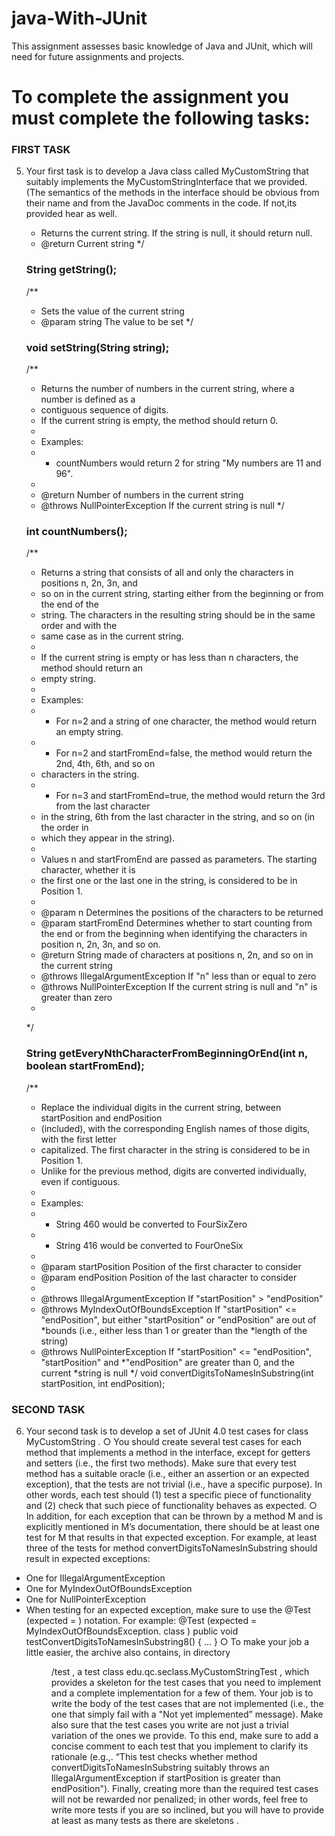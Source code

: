 # java-With-JUnit #
This assignment assesses basic knowledge of Java and JUnit, which will need for future assignments and projects.

# To complete the assignment you must complete the following tasks: #

### FIRST TASK ###
5. Your first task is to develop a Java class called MyCustomString that suitably implements the
MyCustomStringInterface that we provided. (The semantics of the methods in the
interface should be obvious from their name and from the JavaDoc comments in the code. If
not,its provided hear as well.

     * Returns the current string. If the string is null, it should return null.
     * @return Current string
     */
     ### String getString(); ###

    /**
     * Sets the value of the current string
     * @param string The value to be set
     */
     ### void setString(String string); ###

    /**
     * Returns the number of numbers in the current string, where a number is defined as a
     * contiguous sequence of digits.
     * If the current string is empty, the method should return 0.
     *
     * Examples:
     * - countNumbers would return 2 for string "My numbers are 11 and 96".
     *
     * @return Number of numbers in the current string
     * @throws NullPointerException If the current string is null
     */
    ### int countNumbers(); ###
    /**
     * Returns a string that consists of all and only the characters in positions n, 2n, 3n, and
     * so on in the current string, starting either from the beginning or from the end of the
     * string. The characters in the resulting string should be in the same order and with the
     * same case as in the current string.
     *
     * If the current string is empty or has less than n characters, the method should return an
     * empty string.
     *
     * Examples:
     * - For n=2 and a string of one character, the method would return an empty string.
     * - For n=2 and startFromEnd=false, the method would return the 2nd, 4th, 6th, and so on
     *   characters in the string.
     * - For n=3 and startFromEnd=true, the method would return the 3rd from the last character
     *   in the string, 6th from the last character in the string, and so on (in the order in
     *   which they appear in the string).
     *
     * Values n and startFromEnd are passed as parameters. The starting character, whether it is
     * the first one or the last one in the string, is considered to be in Position 1.
     *
     * @param n Determines the positions of the characters to be returned
     * @param startFromEnd Determines whether to start counting from the end or from the beginning when identifying the characters in position n, 2n, 3n, and so on.
     * @return String made of characters at positions n, 2n, and so on in the current string
     * @throws IllegalArgumentException If "n" less than or equal to zero
     * @throws NullPointerException If the current string is null and "n" is greater than zero
     *
     */
    ### String getEveryNthCharacterFromBeginningOrEnd(int n, boolean startFromEnd); ###
    /**
     * Replace the individual digits in the current string, between startPosition and endPosition
     * (included), with the corresponding English names of those digits, with the first letter
     * capitalized. The first character in the string is considered to be in Position 1.
     * Unlike for the previous method, digits are converted individually, even if contiguous.
     *
     * Examples:
     * - String 460 would be converted to FourSixZero
     * - String 416 would be converted to FourOneSix
     *
     * @param startPosition Position of the first character to consider
     * @param endPosition   Position of the last character to consider
     * 
     * @throws IllegalArgumentException    If "startPosition" > "endPosition"
     * @throws MyIndexOutOfBoundsException If "startPosition" <= "endPosition", but either "startPosition" or "endPosition" are out of
     *bounds (i.e., either less than 1 or greater than the
     *length of the string)
     * @throws NullPointerException        If "startPosition" <= "endPosition", "startPosition" and
     *"endPosition" are greater than 0, and the current
     *string is null
     */
    void convertDigitsToNamesInSubstring(int startPosition, int endPosition);

### SECOND TASK ###
6. Your second task is to develop a set of JUnit 4.0 test cases for class MyCustomString .
○ You should create several test cases for each method that implements a method in the
interface, except for getters and setters (i.e., the first two methods). Make sure that
every test method has a suitable oracle (i.e., either an assertion or an expected
exception), that the tests are not trivial (i.e., have a specific purpose). In other words,
each test should (1) test a specific piece of functionality and (2) check that such piece
of functionality behaves as expected.
○ In addition, for each exception that can be thrown by a method M and is explicitly
mentioned in M’s documentation, there should be at least one test for M that results in
that expected exception. For example, at least three of the tests for method
convertDigitsToNamesInSubstring should result in expected exceptions:
- One for IllegalArgumentException
- One for MyIndexOutOfBoundsException
- One for NullPointerException
- When testing for an expected exception, make sure to use the @Test (expected =
<exception class> ) notation. For example:
@Test (expected = MyIndexOutOfBoundsException. class )
public void testConvertDigitsToNamesInSubstring8() {
...
}
○ To make your job a little easier, the archive also contains, in directory <dir>/test , a
test class edu.qc.seclass.MyCustomStringTest , which provides a skeleton for the
test cases that you need to implement and a complete implementation for a few of
them. Your job is to write the body of the test cases that are not implemented (i.e.,
the one that simply fail with a "Not yet implemented” message). Make also sure that
the test cases you write are not just a trivial variation of the ones we provide. To this
end, make sure to add a concise comment to each test that you implement to
clarify its rationale (e.g.,. “This test checks whether method
convertDigitsToNamesInSubstring suitably throws an IllegalArgumentException if
startPosition is greater than endPosition"). Finally, creating more than the required test
cases will not be rewarded nor penalized; in other words, feel free to write more tests
if you are so inclined, but you will have to provide at least as many tests as there are
skeletons .

